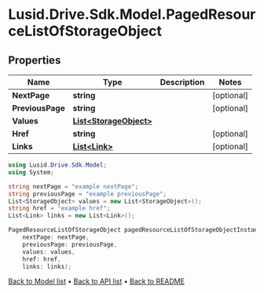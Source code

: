 # Lusid.Drive.Sdk.Model.PagedResourceListOfStorageObject

## Properties

Name | Type | Description | Notes
------------ | ------------- | ------------- | -------------
**NextPage** | **string** |  | [optional] 
**PreviousPage** | **string** |  | [optional] 
**Values** | [**List&lt;StorageObject&gt;**](StorageObject.md) |  | 
**Href** | **string** |  | [optional] 
**Links** | [**List&lt;Link&gt;**](Link.md) |  | [optional] 

```csharp
using Lusid.Drive.Sdk.Model;
using System;

string nextPage = "example nextPage";
string previousPage = "example previousPage";
List<StorageObject> values = new List<StorageObject>();
string href = "example href";
List<Link> links = new List<Link>();

PagedResourceListOfStorageObject pagedResourceListOfStorageObjectInstance = new PagedResourceListOfStorageObject(
    nextPage: nextPage,
    previousPage: previousPage,
    values: values,
    href: href,
    links: links);
```

[Back to Model list](../README.md#documentation-for-models) &#8226; [Back to API list](../README.md#documentation-for-api-endpoints) &#8226; [Back to README](../README.md)
